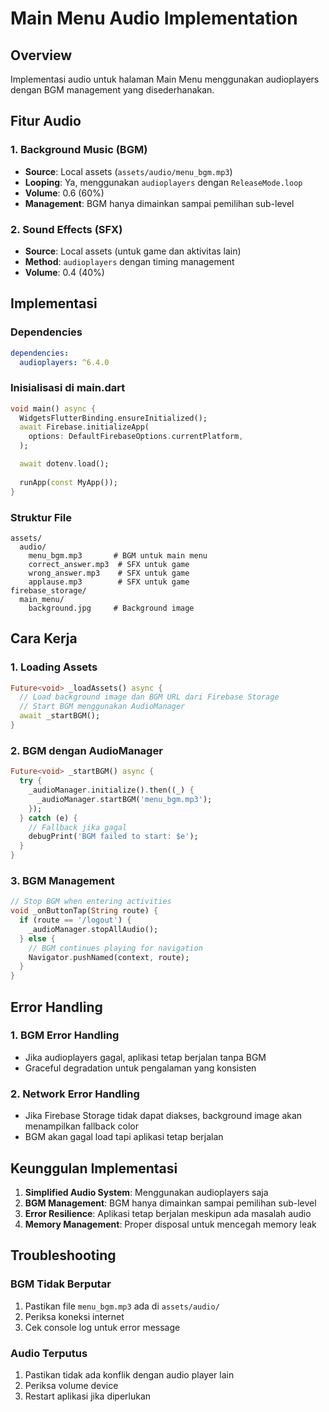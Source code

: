 # Main Menu Audio Implementation

## Overview
Implementasi audio untuk halaman Main Menu menggunakan audioplayers dengan BGM management yang disederhanakan.

## Fitur Audio

### 1. Background Music (BGM)
- **Source**: Local assets (`assets/audio/menu_bgm.mp3`)
- **Looping**: Ya, menggunakan `audioplayers` dengan `ReleaseMode.loop`
- **Volume**: 0.6 (60%)
- **Management**: BGM hanya dimainkan sampai pemilihan sub-level

### 2. Sound Effects (SFX)
- **Source**: Local assets (untuk game dan aktivitas lain)
- **Method**: `audioplayers` dengan timing management
- **Volume**: 0.4 (40%)

## Implementasi

### Dependencies
```yaml
dependencies:
  audioplayers: ^6.4.0
```

### Inisialisasi di main.dart
```dart
void main() async {
  WidgetsFlutterBinding.ensureInitialized();
  await Firebase.initializeApp(
    options: DefaultFirebaseOptions.currentPlatform,
  );

  await dotenv.load();
  
  runApp(const MyApp());
}
```

### Struktur File
```
assets/
  audio/
    menu_bgm.mp3       # BGM untuk main menu
    correct_answer.mp3  # SFX untuk game
    wrong_answer.mp3    # SFX untuk game
    applause.mp3        # SFX untuk game
firebase_storage/
  main_menu/
    background.jpg     # Background image
```

## Cara Kerja

### 1. Loading Assets
```dart
Future<void> _loadAssets() async {
  // Load background image dan BGM URL dari Firebase Storage
  // Start BGM menggunakan AudioManager
  await _startBGM();
}
```

### 2. BGM dengan AudioManager
```dart
Future<void> _startBGM() async {
  try {
    _audioManager.initialize().then((_) {
      _audioManager.startBGM('menu_bgm.mp3');
    });
  } catch (e) {
    // Fallback jika gagal
    debugPrint('BGM failed to start: $e');
  }
}
```

### 3. BGM Management
```dart
// Stop BGM when entering activities
void _onButtonTap(String route) {
  if (route == '/logout') {
    _audioManager.stopAllAudio();
  } else {
    // BGM continues playing for navigation
    Navigator.pushNamed(context, route);
  }
}
```

## Error Handling

### 1. BGM Error Handling
- Jika audioplayers gagal, aplikasi tetap berjalan tanpa BGM
- Graceful degradation untuk pengalaman yang konsisten

### 2. Network Error Handling
- Jika Firebase Storage tidak dapat diakses, background image akan menampilkan fallback color
- BGM akan gagal load tapi aplikasi tetap berjalan

## Keunggulan Implementasi

1. **Simplified Audio System**: Menggunakan audioplayers saja
2. **BGM Management**: BGM hanya dimainkan sampai pemilihan sub-level
3. **Error Resilience**: Aplikasi tetap berjalan meskipun ada masalah audio
4. **Memory Management**: Proper disposal untuk mencegah memory leak

## Troubleshooting

### BGM Tidak Berputar
1. Pastikan file `menu_bgm.mp3` ada di `assets/audio/`
2. Periksa koneksi internet
3. Cek console log untuk error message

### Audio Terputus
1. Pastikan tidak ada konflik dengan audio player lain
2. Periksa volume device
3. Restart aplikasi jika diperlukan 